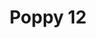 ---
title: 'Poppy 12'
description: ''
credit: 'Place Holder'
style: ''
project: 'Poppy'
type: 'photo'
pathToImage: '/gallery/poppy/poppy-12.jpg'
alt: 'Poppy 12'
width: 2160
height: 3163
...